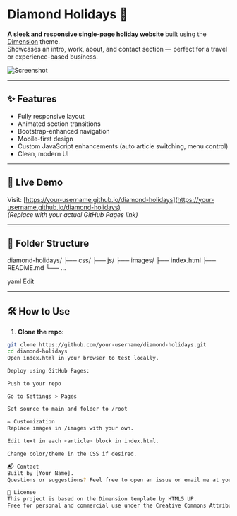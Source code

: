 # Diamond Holidays 🌴

**A sleek and responsive single-page holiday website** built using the [Dimension](https://html5up.net/dimension) theme.  
Showcases an intro, work, about, and contact section — perfect for a travel or experience-based business.

![Screenshot](images/screenshot.jpg)

---

## ✨ Features

- Fully responsive layout
- Animated section transitions
- Bootstrap-enhanced navigation
- Mobile-first design
- Custom JavaScript enhancements (auto article switching, menu control)
- Clean, modern UI

---

## 🚀 Live Demo

Visit: [https://your-username.github.io/diamond-holidays](https://your-username.github.io/diamond-holidays)  
*(Replace with your actual GitHub Pages link)*

---

## 📁 Folder Structure

diamond-holidays/
├── css/
├── js/
├── images/
├── index.html
├── README.md
└── ...

yaml
Edit

---

## 🛠 How to Use

1. **Clone the repo:**

```bash
git clone https://github.com/your-username/diamond-holidays.git
cd diamond-holidays
Open index.html in your browser to test locally.

Deploy using GitHub Pages:

Push to your repo

Go to Settings > Pages

Set source to main and folder to /root

✏️ Customization
Replace images in /images with your own.

Edit text in each <article> block in index.html.

Change color/theme in the CSS if desired.

📬 Contact
Built by [Your Name].
Questions or suggestions? Feel free to open an issue or email me at you@example.com.

🧾 License
This project is based on the Dimension template by HTML5 UP.
Free for personal and commercial use under the Creative Commons Attribution 3.0 license.
